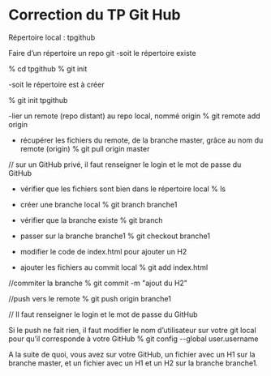 # Correction du TP Git Hub

Répertoire local : tpgithub

Faire d’un répertoire un repo git
-soit le répertoire existe

  % cd tpgithub
  % git init

-soit le répertoire est à créer

  % git init tpgithub


-lier un remote (repo distant) au repo local, nommé origin
% git remote add origin <url du remote>

- récupérer les fichiers du remote, de la branche master, grâce au nom du remote (origin)
% git pull origin master

// sur un GitHub privé, il faut renseigner le login et le mot de passe du GitHub

- vérifier que les fichiers sont bien dans le répertoire local
% ls

- créer une branche local
% git branch branche1

- vérifier que la branche existe
% git branch

- passer sur la branche branche1
% git checkout branche1

- modifier le code de index.html pour ajouter un H2

- ajouter les fichiers au commit local
% git add index.html 

//commiter la branche
% git commit -m "ajout du H2"

//push vers le remote
% git push origin branche1

// Il faut renseigner le login et le mot de passe du GitHub

Si le push ne fait rien, il faut modifier le nom d’utilisateur sur votre git local pour qu’il corresponde à votre GitHub
% git config --global user.username <nomUtilisateurGithub>

A la suite de quoi, vous avez sur votre GitHub, un fichier avec un H1 sur la branche master, et un fichier avec un H1 et un H2 sur la branche branche1.

